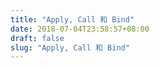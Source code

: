 ```yaml
---
title: "Apply, Call 和 Bind"
date: 2018-07-04T23:58:57+08:00
draft: false
slug: "Apply, Call 和 Bind"
---
```



